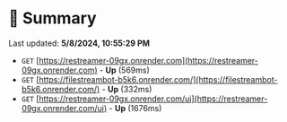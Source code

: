 # 📖 Summary
Last updated: **5/8/2024, 10:55:29 PM**

- `GET` [https://restreamer-09gx.onrender.com](https://restreamer-09gx.onrender.com) - **Up** (569ms)
- `GET` [https://filestreambot-b5k6.onrender.com/](https://filestreambot-b5k6.onrender.com/) - **Up** (332ms)
- `GET` [https://restreamer-09gx.onrender.com/ui](https://restreamer-09gx.onrender.com/ui) - **Up** (1676ms)
